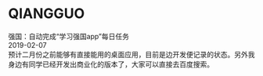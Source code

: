 # QIANGGUO
强国：自动完成“学习强国app”每日任务<br>
2019-02-07<br>
预计二月份之前能够有直接能用的桌面应用，目前是边开发便记录的状态。另外我身边有同学已经开发出商业化的版本了，大家可以直接去百度搜索。
